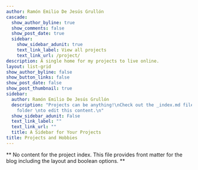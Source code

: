 ```yaml
---
author: Ramón Emilio De Jesús Grullón
cascade:
  show_author_byline: true
  show_comments: false
  show_post_date: true
  sidebar:
    show_sidebar_adunit: true
    text_link_label: View all projects
    text_link_url: /project/
description: A single home for my projects to live online.
layout: list-grid
show_author_byline: false
show_button_links: false
show_post_date: false
show_post_thumbnail: true
sidebar:
  author: Ramón Emilio De Jesús Grullón
  description: "Projects can be anything!\nCheck out the _index.md file in the /project
    folder \nto edit this content.\n"
  show_sidebar_adunit: False
  text_link_label: ""
  text_link_url: ""
  title: A Sidebar for Your Projects
title: Projects and Hobbies
---
```


** No content for the project index. This file provides front matter for the blog including the layout and boolean options. **
